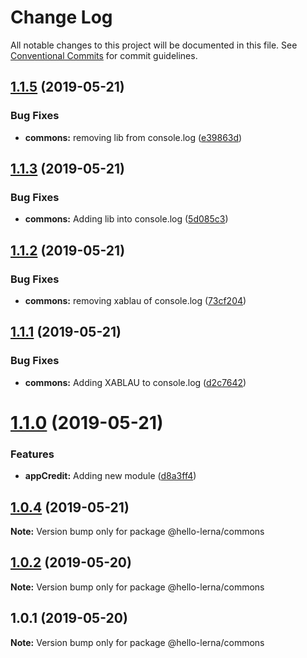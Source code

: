 # Change Log

All notable changes to this project will be documented in this file.
See [Conventional Commits](https://conventionalcommits.org) for commit guidelines.

## [1.1.5](https://github.com/vmatsumura/hello-lerna/compare/v1.1.4...v1.1.5) (2019-05-21)


### Bug Fixes

* **commons:** removing lib from console.log ([e39863d](https://github.com/vmatsumura/hello-lerna/commit/e39863d))





## [1.1.3](https://github.com/vmatsumura/hello-lerna/compare/v1.1.2...v1.1.3) (2019-05-21)


### Bug Fixes

* **commons:** Adding lib into console.log ([5d085c3](https://github.com/vmatsumura/hello-lerna/commit/5d085c3))





## [1.1.2](https://github.com/vmatsumura/hello-lerna/compare/v1.1.1...v1.1.2) (2019-05-21)


### Bug Fixes

* **commons:** removing xablau of console.log ([73cf204](https://github.com/vmatsumura/hello-lerna/commit/73cf204))





## [1.1.1](https://github.com/vmatsumura/hello-lerna/compare/v1.1.0...v1.1.1) (2019-05-21)


### Bug Fixes

* **commons:** Adding XABLAU to console.log ([d2c7642](https://github.com/vmatsumura/hello-lerna/commit/d2c7642))





# [1.1.0](https://github.com/vmatsumura/hello-lerna/compare/v1.0.4...v1.1.0) (2019-05-21)


### Features

* **appCredit:** Adding new module ([d8a3ff4](https://github.com/vmatsumura/hello-lerna/commit/d8a3ff4))





## [1.0.4](https://github.com/vmatsumura/hello-lerna/compare/v1.0.3...v1.0.4) (2019-05-21)

**Note:** Version bump only for package @hello-lerna/commons





## [1.0.2](https://github.com/vmatsumura/hello-lerna/compare/v1.0.1...v1.0.2) (2019-05-20)

**Note:** Version bump only for package @hello-lerna/commons





## 1.0.1 (2019-05-20)

**Note:** Version bump only for package @hello-lerna/commons
